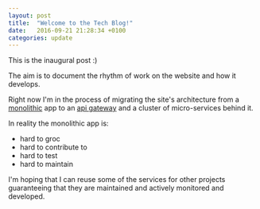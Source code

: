```yaml
---
layout: post
title:  "Welcome to the Tech Blog!"
date:   2016-09-21 21:28:34 +0100
categories: update
---
```

This is the inaugural post :)

The aim is to document the rhythm of work on the website and how it develops.

Right now I'm in the process of migrating the site's architecture from a 
[monolithic](http://microservices.io/patterns/monolithic.html) app to an 
[api gateway](http://microservices.io/patterns/apigateway.html) and a cluster of 
micro-services behind it.

In reality the monolithic app is:

* hard to groc
* hard to contribute to
* hard to test
* hard to maintain

I'm hoping that I can reuse some of the services for other projects guaranteeing
that they are maintained and actively monitored and developed. 
